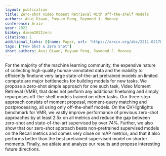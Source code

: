 ```yaml
---
layout: publication
title: Zero-shot Video Moment Retrieval With Off-the-shelf Models
authors: Anuj Diwan, Puyuan Peng, Raymond J. Mooney
conference: Arxiv
year: 2022
bibkey: diwan2022zero
citations: 1
additional_links: [{name: Paper, url: 'https://arxiv.org/abs/2211.02178'}]
tags: ["Few Shot & Zero Shot"]
short_authors: Anuj Diwan, Puyuan Peng, Raymond J. Mooney
---
```

For the majority of the machine learning community, the expensive nature of
collecting high-quality human-annotated data and the inability to efficiently
finetune very large state-of-the-art pretrained models on limited compute are
major bottlenecks for building models for new tasks. We propose a zero-shot
simple approach for one such task, Video Moment Retrieval (VMR), that does not
perform any additional finetuning and simply repurposes off-the-shelf models
trained on other tasks. Our three-step approach consists of moment proposal,
moment-query matching and postprocessing, all using only off-the-shelf models.
On the QVHighlights benchmark for VMR, we vastly improve performance of
previous zero-shot approaches by at least 2.5x on all metrics and reduce the
gap between zero-shot and state-of-the-art supervised by over 74%. Further, we
also show that our zero-shot approach beats non-pretrained supervised models on
the Recall metrics and comes very close on mAP metrics; and that it also
performs better than the best pretrained supervised model on shorter moments.
Finally, we ablate and analyze our results and propose interesting future
directions.